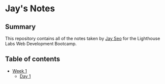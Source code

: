# Jay's Notes
## Summary 
This repository contains all of the notes taken by [Jay Seo](https://github.com/sjs5953) for the Lighthouse Labs Web Development Bootcamp.
## Table of contents
* [Week 1](/Week_1)
  * [Day 1](/Week_1/Day_1)